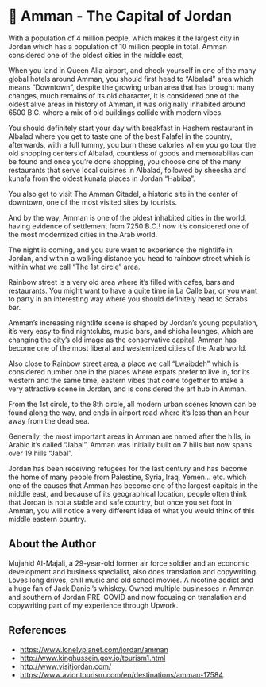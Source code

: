# 🏰 Amman - The Capital of Jordan

With a population of 4 million people, which makes it the largest city in Jordan
which has a population of 10 million people in total. Amman considered one of
the oldest cities in the middle east,

When you land in Queen Alia airport, and check yourself in one of the many
global hotels around Amman, you should first head to “Albalad” area which means
“Downtown”, despite the growing urban area that has brought many changes, much
remains of its old character, it is considered one of the oldest alive areas in
history of Amman, it was originally inhabited around 6500 B.C. where a mix of
old buildings collide with modern vibes.

You should definitely start your day with breakfast in Hashem restaurant in
Albalad where you get to taste one of the best Falafel in the country,
afterwards, with a full tummy, you burn these calories when you go tour the old
shopping centers of Albalad, countless of goods and memorabilias can be found
and once you’re done shopping, you choose one of the many restaurants that serve
local cuisines in Albalad, followed by sheesha and kunafa from the oldest kunafa
places in Jordan “Habiba”.

You also get to visit The Amman Citadel, a historic site in the center of
downtown, one of the most visited sites by tourists.

And by the way, Amman is one of the oldest inhabited cities in the world, having
evidence of settlement from 7250 B.C.! now it’s considered one of the most
modernized cities in the Arab world.

The night is coming, and you sure want to experience the nightlife in Jordan,
and within a walking distance you head to rainbow street which is within what we
call “The 1st circle” area.

Rainbow street is a very old area where it’s filled with cafes, bars and
restaurants. You might want to have a quite time in La Calle bar, or you want to
party in an interesting way where you should definitely head to Scrabs bar.

Amman’s increasing nightlife scene is shaped by Jordan’s young population, it’s
very easy to find nightclubs, music bars, and shisha lounges, which are changing
the city’s old image as the conservative capital. Amman has become one of the
most liberal and westernized cities of the Arab world.

Also close to Rainbow street area, a place we call “Lwaibdeh” which is
considered number one in the places where expats prefer to live in, for its
western and the same time, eastern vibes that come together to make a very
attractive scene in Jordan, and is considered the art hub in Amman.

From the 1st circle, to the 8th circle, all modern urban scenes known can be
found along the way, and ends in airport road where it’s less than an hour away
from the dead sea.

Generally, the most important areas in Amman are named after the hills, in
Arabic it’s called “Jabal”, Amman was initially built on 7 hills but now spans
over 19 hills “Jabal”.

Jordan has been receiving refugees for the last century and has become the home
of many people from Palestine, Syria, Iraq, Yemen… etc. which one of the causes
that Amman has become one of the largest capitals in the middle east, and
because of its geographical location, people often think that Jordan is not a
stable and safe country, but once you set foot in Amman, you will notice a very
different idea of what you would think of this middle eastern country.

## About the Author

Mujahid Al-Majali, a 29-year-old former air force soldier and an economic
development and business specialist, also does translation and copywriting.
Loves long drives, chill music and old school movies. A nicotine addict and a
huge fan of Jack Daniel’s whiskey. Owned multiple businesses in Amman and
southern of Jordan PRE-COVID and now focusing on translation and copywriting
part of my experience through Upwork.

## References

- <https://www.lonelyplanet.com/jordan/amman>
- <http://www.kinghussein.gov.jo/tourism1.html>
- <http://www.visitjordan.com/>
- <https://www.aviontourism.com/en/destinations/amman-17584>

